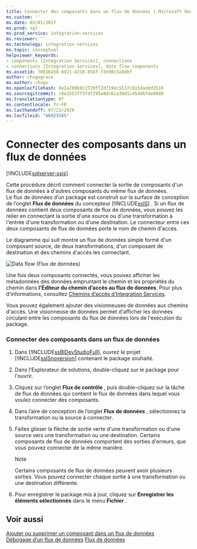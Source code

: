 ```yaml
---
title: Connecter des composants dans un flux de données | Microsoft Docs
ms.custom: ''
ms.date: 03/01/2017
ms.prod: sql
ms.prod_service: integration-services
ms.reviewer: ''
ms.technology: integration-services
ms.topic: conceptual
helpviewer_keywords:
- components [Integration Services], connections
- connections [Integration Services], data flow components
ms.assetid: 70616a58-8921-4218-85bf-f3e90c5a9dbf
author: chugugrace
ms.author: chugu
ms.openlocfilehash: 0a2a700b9c2729f72d719ec5537c815daddd3518
ms.sourcegitcommit: c8e1553ff3fdf295e8dc6ce30d1c454d6fde8088
ms.translationtype: HT
ms.contentlocale: fr-FR
ms.lasthandoff: 07/22/2020
ms.locfileid: "86923585"
---
```

# <a name="connect-components-in-a-data-flow"></a>Connecter des composants dans un flux de données

[!INCLUDE[sqlserver-ssis](../../includes/applies-to-version/sqlserver-ssis.md)]


  Cette procédure décrit comment connecter la sortie de composants d'un flux de données à d'autres composants du même flux de données.  
Le flux de données d’un package est construit sur la surface de conception de l’onglet **Flux de données** du concepteur [!INCLUDE[ssIS](../../includes/ssis-md.md)] . Si un flux de données contient deux composants de flux de données, vous pouvez les relier en connectant la sortie d'une source ou d'une transformation à l'entrée d'une transformation ou d'une destination. Le connecteur entre ces deux composants de flux de données porte le nom de chemin d'accès.  
  
 Le diagramme qui suit montre un flux de données simple formé d'un composant source, de deux transformations, d'un composant de destination et des chemins d'accès les connectant.  
  
 ![Data flow](../../integration-services/data-flow/media/mw-dts-08.gif "Flux de données") (Flux de données)  
  
 Une fois deux composants connectés, vous pouvez afficher les métadonnées des données empruntant le chemin et les propriétés du chemin dans **l’Éditeur du chemin d’accès au flux de données**. Pour plus d’informations, consultez [Chemins d’accès d’Integration Services](../../integration-services/data-flow/integration-services-paths.md).  
  
 Vous pouvez également ajouter des visionneuses de données aux chemins d'accès. Une visionneuse de données permet d'afficher les données circulant entre les composants du flux de données lors de l'exécution du package.  
  
### <a name="connect-components-in-a-data-flow"></a>Connecter des composants dans un flux de données  
  
1.  Dans [!INCLUDE[ssBIDevStudioFull](../../includes/ssbidevstudiofull-md.md)], ouvrez le projet [!INCLUDE[ssISnoversion](../../includes/ssisnoversion-md.md)] contenant le package souhaité.  
  
2.  Dans l'Explorateur de solutions, double-cliquez sur le package pour l'ouvrir.  
  
3.  Cliquez sur l’onglet **Flux de contrôle** , puis double-cliquez sur la tâche de flux de données qui contient le flux de données dans lequel vous voulez connecter des composants.  
  
4.  Dans l’aire de conception de l’onglet **Flux de données** , sélectionnez la transformation ou la source à connecter.  
  
5.  Faites glisser la flèche de sortie verte d'une transformation ou d'une source vers une transformation ou une destination. Certains composants de flux de données comportent des sorties d'erreurs, que vous pouvez connecter de la même manière.  
  
    > [!NOTE]  
    >  Certains composants de flux de données peuvent avoir plusieurs sorties. Vous pouvez connecter chaque sortie à une transformation ou une destination différente.  
  
6.  Pour enregistrer le package mis à jour, cliquez sur **Enregistrer les éléments sélectionnés** dans le menu **Fichier** .  
  
## <a name="see-also"></a>Voir aussi  
 [Ajouter ou supprimer un composant dans un flux de données](../../integration-services/data-flow/add-or-delete-a-component-in-a-data-flow.md)   
 [Débogage d’un flux de données](../../integration-services/troubleshooting/debugging-data-flow.md) [Flux de données](../../integration-services/data-flow/data-flow.md)  
  
  
